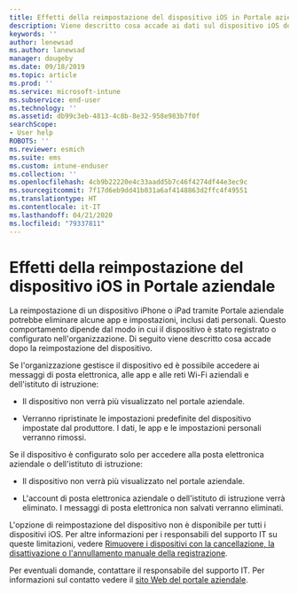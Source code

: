 ```yaml
---
title: Effetti della reimpostazione del dispositivo iOS in Portale aziendale Intune | Microsoft Docs
description: Viene descritto cosa accade ai dati sul dispositivo iOS dopo la reimpostazione nel Portale aziendale Intune.
keywords: ''
author: lenewsad
ms.author: lanewsad
manager: dougeby
ms.date: 09/18/2019
ms.topic: article
ms.prod: ''
ms.service: microsoft-intune
ms.subservice: end-user
ms.technology: ''
ms.assetid: db99c3eb-4813-4c8b-8e32-958e983b7f0f
searchScope:
- User help
ROBOTS: ''
ms.reviewer: esmich
ms.suite: ems
ms.custom: intune-enduser
ms.collection: ''
ms.openlocfilehash: 4cb9b22220e4c33aadd5b7c46f4274df44e3ec9c
ms.sourcegitcommit: 7f17d6eb9dd41b031a6af4148863d2ffc4f49551
ms.translationtype: HT
ms.contentlocale: it-IT
ms.lasthandoff: 04/21/2020
ms.locfileid: "79337811"
---
```

# <a name="effects-of-company-portal-ios-device-reset"></a>Effetti della reimpostazione del dispositivo iOS in Portale aziendale 

La reimpostazione di un dispositivo iPhone o iPad tramite Portale aziendale potrebbe eliminare alcune app e impostazioni, inclusi dati personali. Questo comportamento dipende dal modo in cui il dispositivo è stato registrato o configurato nell'organizzazione. Di seguito viene descritto cosa accade dopo la reimpostazione del dispositivo.  

Se l'organizzazione gestisce il dispositivo ed è possibile accedere ai messaggi di posta elettronica, alle app e alle reti Wi-Fi aziendali e dell'istituto di istruzione:

- Il dispositivo non verrà più visualizzato nel portale aziendale.  

- Verranno ripristinate le impostazioni predefinite del dispositivo impostate dal produttore. I dati, le app e le impostazioni personali verranno rimossi.

Se il dispositivo è configurato solo per accedere alla posta elettronica aziendale o dell'istituto di istruzione:

- Il dispositivo non verrà più visualizzato nel portale aziendale.  

- L'account di posta elettronica aziendale o dell'istituto di istruzione verrà eliminato. I messaggi di posta elettronica non salvati verranno eliminati.   

L'opzione di reimpostazione del dispositivo non è disponibile per tutti i dispositivi iOS. Per altre informazioni per i responsabili del supporto IT su queste limitazioni, vedere [Rimuovere i dispositivi con la cancellazione, la disattivazione o l'annullamento manuale della registrazione](https://docs.microsoft.com/intune/devices-wipe).  

Per eventuali domande, contattare il responsabile del supporto IT. Per informazioni sul contatto vedere il [sito Web del portale aziendale](https://go.microsoft.com/fwlink/?linkid=2010980).
